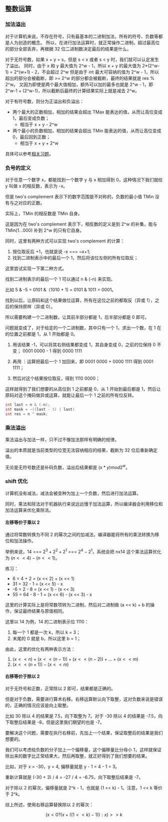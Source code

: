 ## 整数运算

### 加法溢出

对于计算机来说，不存在符号，只有最基本的二进制加法，所有的符号、负数等都是人为创造的概念。
所以，在进行加法运算时，就正常操作二进制，超过最高位的部分全部丢弃，再根据 32 位二进制数决定最后的结果是什么。

对于无符号数，如果 x + y = s，但是 s < x 或者 s < y 时，我们就可以认定发生了溢出。
同时，由于 x 和 y 最大值为 2^w - 1，所以 x + y 的最大值为 2*(2^w-1) = 2^(w+1) - 2，不会超过 2^w 
但是由于 int 最大可容纳的值为 2^w - 1，所以超出的部分会被截断，即 >= 2^w 的部分都会被截断，最终的结果就是 res % 2^w。
又因为即使是两个最大值相加，额外可以加的最多也就是 2^w - 1，即 2^w-1 + (2^w-1)，所以截断后最终的计算结果实际上就是减去 2^w。

对于有符号数，则分为正溢出和负溢出：
- 两个最大的正数相加，相加的结果会超出 TMax 能表达的值，从而让高位变成 1，最后变成负数；
     - 相当于 x + y - 2^w
- 两个最小的负数相加，相加的结果会超出 TMin 能表达的值，从而让高位变成 0，最后回到正数；
     - 相当于 x + y + 2^w

具体可以参考[相关习题](../practice/2.27.c)。

### 负号的定义

对于任意一个数字 x，都能找到一个数字 y 与 x 相加得到 0，这种情况下我们就给 y 叫做 x 的相反数，表示为 -x。

但是 two's complement 表示下的数字范围是不对称的，负数的最小值 TMin 没有与之对应的正数。

实际上，TMin 的相反数是 TMin 自身。

这是因为在 two's complement 表示下，相反数的定义是到 2^w 的补集，能与 TMin(1...000) 补到 2^w 的只有它自身。

同时，这里有两种方式可以实现 two's complement 的计算：

1. 按位取反后 +1，也就是说 -x === ~x+1;
2. 找到二进制表示中的最后一个 1，然后将该位左侧的所有位取反；

这里尝试实现一下第二种方式。

找到二进制表示的最后一个 1 可以通过 n & (-n) 来实现。

比如 5 & -5 = 0101 &（1010 + 1) = 0101 & 1011 = 0001。

找到以后，让原码和这个结果做位运算，所有在这位之前的都取反（异或 1），之后的保持原样（异或 0）。

所以需要构建一个二进制数，让其前半部分都是 1，后半部分都是 0 即可。

问题就变成了，对于给定的一个二进制数，其中只有一个 1，求出一个数，在 1 在的位置之前都是 1，从 1 开始都是 0。

1. 用该结果 -1，可以将其右侧结果都变成 1，其自身变成 0，之前的位保持 0 不变；
    0001 0000 - 1 得到 0000 1111

2. 再用 ｜运算把最后一个 1 加回来，即 0001 0000 + 0000 1111 得到 0001 1111；
3. 然后对这个结果按位取反，得到 1110 0000；

这样就得到了我们想要的从高位到 1 之前都是 0，从 1 开始到最后都是 1，然后让原码对这个掩码做异或运算，就能让最后一个 1 之前的所有位反转。

```c
int last = n & (-n);
int mask = ~((last - 1) | last)
int res = n ^ mask;
```

### 乘法溢出

乘法溢出与加法一样，只不过不像加法那样有明确的规律。

溢出的本质就是当前类型的位宽无法容纳相应的结果，截断为 32 位后重新确定值。

无论是无符号数还是补码负数，溢出后结果都是 $(x * y) mod 2^w$。

### shift 优化

计算机没有减法，减法会被变种为加上一个负数，然后进行加法运算。

同时，乘法和除法对于机器执行来说远远慢于加法运算，所以编译器会利用移位和加法运算来优化乘除法。

#### 左移等价于乘以 2

通过将常数转换为不同 2 的幂次之间的加减法，编译器能将所有的乘法转换为移位和加法操作。

举例来说，14 === $2^3 + 2^2 + 2^1$ === $2^4 - 2^1$。系统会把 nx14 这个乘法运算优化为 $(n << 4) - (n << 1)$。

练习：

- 6 = 4 + 2 = (x << 2) + (x << 1)
- 31 = 32 - 1 = (x << 5) - x
- -6 = 2 - 8 = (x << 1) - (x << 3)
- 55 = 64 - 8 - 1 = (x << 6) - (x << 3) - x

这里的计算实际上是将常数项转为二进制，然后对二进制做 (a << k) + b 的操作，保证最终结果与原值相同。

这里以 14 为例，14 的二进制表示位 1110：

1. 每一个 1 都是一次 k，所以 k = 3；
2. 末尾的 0 就是 b，所以这里 b = 1；

由此，这里的优化有两种表示方法：

1. $(x << n) + (x << (n - 1)) + (x << (n - 2)) + ... + (x << m)$
2. $(x << (n + 1)) - (x << m)$

#### 右移等价于除以 2

对于无符号和正数，正常除以 2 即可，结果都是正确的。

但是对于负数，需要进行算术右移。右移运算默认向下取整，这对负数来说是错误的，正确的情况应该是向上取整。

比如 30 除以 4 的结果是 7.5，向下取整为 7。对于 -30 除以 4 的结果是 -7.5，向下取整后结果是 -8，但是这里我们期望的也是 -7。

要解决这个问题，需要在执行右移前，先加上一个结果，保证取整后的结果是我们想要的。

我们可以考虑给负数的分子加上一个偏移量，这个偏移量比分母小 1，这样就保证除出来的数字比正常结果大，然后再取整，就正好得到了我们想要的结果。

比如，对于 x = -30，y = 4, 偏移量就是 y - 1 = 4 - 1 = 3。

重新计算就是 (-30 + 3) / 4 = -27 / 4 = -6.75，向下取整后结果是 -7。

对于除以 2 的幂次，偏移量就是 2^k - 1，也就是 (1 << k) - 1。注意，1 << k 等价于 2^k。

综上所述，使用右移运算替换除以 2 的幂次：

$$
(x < 0 ? (x + ((1 << k) - 1)) : x) >> k
$$

